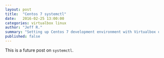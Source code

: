 ```yaml
---
layout: post
title:  "Centos 7 systemctl"
date:   2016-02-25 13:00:00
categories: virtualbox linux
author: "Jeff R."
summary: "Setting up Centos 7 development environment with Virtualbox on OS X."
published: false
---
```


This is a future post on `systemctl`.